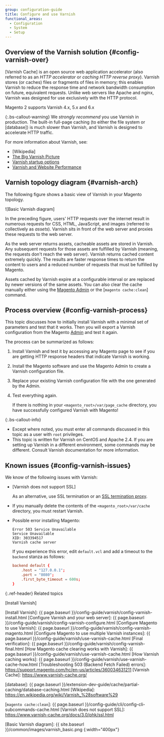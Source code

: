 ```yaml
---
group: configuration-guide
title: Configure and use Varnish
functional_areas:
  - Configuration
  - System
  - Setup
---
```


## Overview of the Varnish solution {#config-varnish-over}
[Varnish Cache] is an open source web application accelerator (also referred to as an *HTTP accelerator* or *caching HTTP reverse proxy*). Varnish stores (or caches) files or fragments of files in memory; this enables Varnish to reduce the response time and network bandwidth consumption on future, equivalent requests. Unlike web servers like Apache and nginx, Varnish was designed for use exclusively with the HTTP protocol.

Magento 2 supports Varnish 4.x, 5.x and 6.x

{:.bs-callout-warning}
We _strongly recommend_ you use Varnish in production. The built-in full-page caching (to either the file system or [database]) is much slower than Varnish, and Varnish is designed to accelerate HTTP traffic.

For more information about Varnish, see:

*  [Wikipedia]
*  [The Big Varnish Picture]
*  [Varnish startup options]
*  [Varnish and Website Performance]

## Varnish topology diagram {#varnish-arch}

The following figure shows a basic view of Varnish in your Magento topology.

![Basic Varnish diagram]

In the preceding figure, users' HTTP requests over the internet result in numerous requests for CSS, HTML, JavaScript, and images (referred to collectively as *assets*). Varnish sits in front of the web server and proxies these requests to the web server.

As the web server returns assets, cacheable assets are stored in Varnish. Any subsequent requests for those assets are fulfilled by Varnish (meaning, the requests don't reach the web server). Varnish returns cached content extremely quickly. The results are faster response times to return the content to users and a reduced number of requests that must be fulfilled by Magento.

Assets cached by Varnish expire at a configurable interval or are replaced by newer versions of the same assets. You can also clear the cache manually either using the [Magento Admin](https://glossary.magento.com/magento-admin) or the [`magento cache:clean`] command.

## Process overview {#config-varnish-process}

This topic discusses how to initially install Varnish with a minimal set of parameters and test that it works. Then you will export a Varnish configuration from the Magento [Admin](https://glossary.magento.com/admin) and test it again.

The process can be summarized as follows:

1. Install Varnish and test it by accessing any Magento page to see if you are getting HTTP response headers that indicate Varnish is working.
1. Install the Magento software and use the Magento Admin to create a Varnish configuration file.
1. Replace your existing Varnish configuration file with the one generated by the Admin.
1. Test everything again.

   If there is nothing in your `<magento_root>/var/page_cache` directory, you have successfully configured Varnish with Magento!

{:.bs-callout-info}

*  Except where noted, you must enter all commands discussed in this topic as a user with `root` privileges.
*  This topic is written for Varnish on CentOS and Apache 2.4. If you are setting up Varnish in a different environment, some commands may be different. Consult Varnish documentation for more information.

## Known issues {#config-varnish-issues}

We know of the following issues with Varnish:

*  [Varnish does not support SSL]

   As an alternative, use SSL termination or an [SSL termination proxy].

*  If you manually delete the contents of the `<magento_root>/var/cache` directory, you must restart Varnish.

*  Possible error installing Magento:

   ```terminal
   Error 503 Service Unavailable
   Service Unavailable
   XID: 303394517
   Varnish cache server
   ```

   If you experience this error, edit `default.vcl` and add a timeout to the `backend` stanza as follows:

   ```conf
   backend default {
       .host = "127.0.0.1";
       .port = "8080";
       .first_byte_timeout = 600s;
   }
   ```

{:.ref-header}
Related topics

[Install Varnish]

<!-- Link Definitions -->
[Overview of the Varnish solution]: #config-varnish-over
[Varnish topology diagram]: #varnish-arch
[Process overview]: #config-varnish-process
[Known issues]: #config-varnish-issues
[Install Varnish]: {{ page.baseurl }}/config-guide/varnish/config-varnish-install.html
[Configure Varnish and your web server]: {{ page.baseurl }}/config-guide/varnish/config-varnish-configure.html
[Configure Magento to use Varnish]: {{ page.baseurl }}/config-guide/varnish/config-varnish-magento.html
[Configure Magento to use multiple Varnish instances]: {{ page.baseurl }}/config-guide/varnish/use-varnish-cache.html
[Final verification]: {{ page.baseurl }}/config-guide/varnish/config-varnish-final.html
[How Magento cache clearing works with Varnish]: {{ page.baseurl }}/config-guide/varnish/use-varnish-cache.html
[How Varnish caching works]: {{ page.baseurl }}/config-guide/varnish/use-varnish-cache-how.html
[Troubleshooting 503 (Backend Fetch Failed) errors]: https://support.magento.com/hc/en-us/articles/360034631211
[Varnish Cache]: https://www.varnish-cache.org/

[database]: {{ page.baseurl }}/extension-dev-guide/cache/partial-caching/database-caching.html
[Wikipedia]: https://en.wikipedia.org/wiki/Varnish_%28software%29

[The Big Varnish Picture]: https://www.varnish-cache.org/docs/trunk/users-guide/intro.html

[Varnish startup options]: https://www.varnish-cache.org/docs/trunk/reference/varnishd.html#ref-varnishd-options

[Varnish and Website Performance]: https://www.varnish-cache.org/docs/trunk/users-guide/performance.html#users-performance

[`magento cache:clean`]: {{ page.baseurl }}/config-guide/cli/config-cli-subcommands-cache.html
[Varnish does not support SSL]: https://www.varnish-cache.org/docs/3.0/phk/ssl.html

[SSL termination proxy]: https://en.wikipedia.org/wiki/TLS_termination_proxy

<!-- image Definitions -->
[Basic Varnish diagram]: {{ site.baseurl }}/common/images/varnish_basic.png
{:width="400px"}
